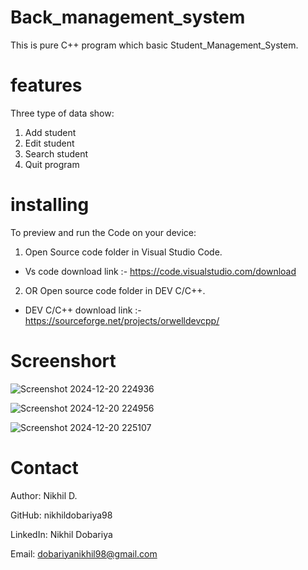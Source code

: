 # Back_management_system
This is pure  C++  program which basic Student_Management_System.

# features

Three type of data show:

1. Add student
2. Edit student
3. Search student
4. Quit program

# installing

To preview and run the Code on your device:

1. Open Source code folder in Visual Studio Code.
  - Vs code download link :- https://code.visualstudio.com/download
2. OR Open source code folder in DEV C/C++.
  - DEV C/C++ download link :- https://sourceforge.net/projects/orwelldevcpp/

# Screenshort


![Screenshot 2024-12-20 224936](https://github.com/user-attachments/assets/74747b2a-3cb6-4598-a395-72e9b3553ad9)

![Screenshot 2024-12-20 224956](https://github.com/user-attachments/assets/c1e5ee2d-c1cc-40f4-a032-23c226184eef)

![Screenshot 2024-12-20 225107](https://github.com/user-attachments/assets/ef3a76a3-8af7-4f3d-9e10-9b5dd02e9d70)

# Contact

Author: Nikhil D.

GitHub: nikhildobariya98

LinkedIn: Nikhil Dobariya

Email: dobariyanikhil98@gmail.com
